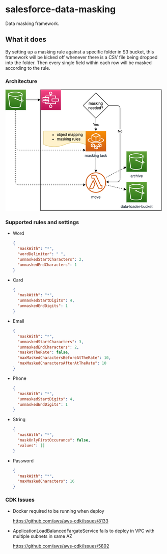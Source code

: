 # salesforce-data-masking

Data masking framework.

## What it does

By setting up a masking rule against a specific folder in S3 bucket, this framework will be kicked off whenever there is a CSV file being dropped into the folder. Then every single field within each row will be masked according to the rule.

### Architecture

![Architecture](./architecture.png "Architecture")

### Supported rules and settings
  
* Word
  
  ```json
  {
    "maskWith": "*",
    "wordDelimiter": " ",
    "unmaskedStartCharacters": 2,
    "unmaskedEndCharacters": 1
  }
  ```

* Card

  ```json
  {
    "maskWith": "*",
    "unmaskedStartDigits": 4,
    "unmaskedEndDigits": 1
  }
  ```

* Email

  ```json
  {
    "maskWith": "*",
    "unmaskedStartCharacters": 3,
    "unmaskedEndCharacters": 2,
    "maskAtTheRate": false,
    "maxMaskedCharactersBeforeAtTheRate": 10,
    "maxMaskedCharactersAfterAtTheRate": 10
  }
  ```

* Phone

  ```json
  {
    "maskWith": "*",
    "unmaskedStartDigits": 4,
    "unmaskedEndDigits": 1
  }
  ```

* String

  ```json
  {
    "maskWith": "*",
    "maskOnlyFirstOccurance": false,
    "values": []
  }
  ```

* Password

  ```json
  {
    "maskWith": "*",
    "maxMaskedCharacters": 16
  }
  ```

### CDK Issues

* Docker required to be running when deploy

  https://github.com/aws/aws-cdk/issues/8133

* ApplicationLoadBalancedFargateService fails to deploy in VPC with multiple subnets in same AZ

  https://github.com/aws/aws-cdk/issues/5892
